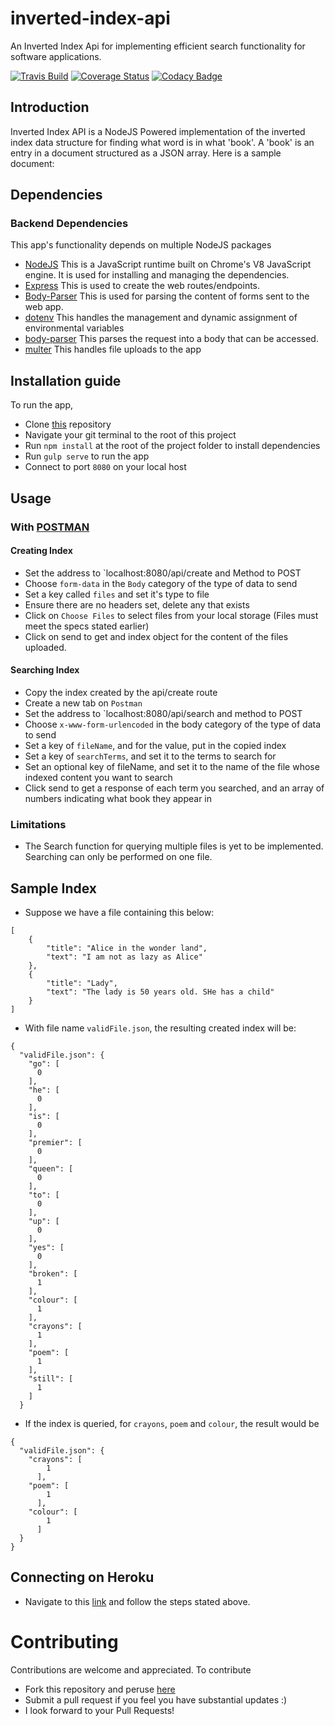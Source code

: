 # inverted-index-api
An Inverted Index Api for implementing efficient search functionality for software applications.

[![Travis Build](https://travis-ci.org/vynessa/inverted-index-api.svg?branch=back-end)](https://travis-ci.org/Vynessa/inverted-index-api)
[![Coverage Status](https://coveralls.io/repos/github/vynessa/inverted-index-api/badge.svg?branch=master)](https://coveralls.io/github/vynessa/inverted-index-api?branch=master)
[![Codacy Badge](https://api.codacy.com/project/badge/Grade/5753db48a1b44004bd69b3b88085df2b)](https://www.codacy.com/app/Vynessa/inverted-index-api?utm_source=github.com&amp;utm_medium=referral&amp;utm_content=Vynessa/inverted-index-api&amp;utm_campaign=Badge_Grade)

## Introduction
Inverted Index API is a NodeJS Powered implementation of the inverted index data structure for finding what word is in what 'book'. A 'book' is an entry in a document structured as a JSON array. Here is a sample document:


## Dependencies

### Backend Dependencies
 This app's functionality depends on multiple NodeJS packages
* [NodeJS](https://nodejs.org/) This is a JavaScript runtime built on Chrome's V8 JavaScript engine. It is used for installing and managing the dependencies.
* [Express](https://expressjs.com/) This is used to create the web routes/endpoints.
* [Body-Parser](https://www.npmjs.com/package/body-parser) This is used for parsing the content of forms sent to the web app.
* [dotenv](https://www.npmjs.com/package/dotenv) This handles the management and dynamic assignment of environmental variables
* [body-parser](https://www.npmjs.com/package/body-parser) This parses the request into a body that can be accessed.
* [multer](https://github.com/expressjs/multer) This handles file uploads to the app

## Installation guide
To run the app,
* Clone [this](https://github.com/Vynessa/inverted-index-api/tree/develop) repository
* Navigate your git terminal to the root of this project
* Run `npm install` at the root of the project folder to install dependencies
* Run `gulp serve` to run the app
* Connect to port `8080` on your local host

## Usage

### With [POSTMAN](https://chrome.google.com/webstore/detail/postman/fhbjgbiflinjbdggehcddcbncdddomop?hl=en)
#### Creating Index
* Set the address to `localhost:8080/api/create and Method to POST
* Choose `form-data` in the `Body` category of the type of data to send
* Set a key called `files` and set it's type to file
* Ensure there are no headers set, delete any that exists
* Click on `Choose Files` to select files from your local storage (Files must meet the specs stated earlier)
* Click on send to get and index object for the content of the files uploaded.

#### Searching Index
* Copy the index created by the api/create route
* Create a new tab on `Postman`
* Set the address to `localhost:8080/api/search and method to POST
* Choose `x-www-form-urlencoded` in the body category of the type of data to send
* Set a key of `fileName`, and for the value, put in the copied index
* Set a key of `searchTerms`, and set it to the terms to search for 
* Set an optional key of fileName, and set it to the name of the file whose indexed content you want to search
* Click send to get a response of each term you searched, and an array of numbers indicating what book they appear in

### Limitations
* The Search function for querying multiple files is yet to be implemented. Searching can only be performed on one file.

## Sample Index

* Suppose we have a file containing this below:
```
[
    {
        "title": "Alice in the wonder land",
        "text": "I am not as lazy as Alice"
    },
    {
        "title": "Lady",
        "text": "The lady is 50 years old. SHe has a child"
    }
]

```
* With file name `validFile.json`, the resulting created index will be:

```
{
  "validFile.json": {
    "go": [
      0
    ],
    "he": [
      0
    ],
    "is": [
      0
    ],
    "premier": [
      0
    ],
    "queen": [
      0
    ],
    "to": [
      0
    ],
    "up": [
      0
    ],
    "yes": [
      0
    ],
    "broken": [
      1
    ],
    "colour": [
      1
    ],
    "crayons": [
      1
    ],
    "poem": [
      1
    ],
    "still": [
      1
    ]
  }

```
* If the index is queried, for `crayons`, `poem` and `colour`, the result would be

```
{
  "validFile.json": {
    "crayons": [ 
        1 
      ],
    "poem": [ 
        1 
      ],
    "colour": [ 
        1 
      ]
  }
}

```
## Connecting on Heroku
* Navigate to this [link](https://invindex.herokuapp.com/) and follow the steps stated above.

# Contributing
Contributions are welcome and appreciated. To contribute
* Fork this repository and peruse [here](https://github.com/Vynessa/inverted-index-api)
* Submit a pull request if you feel you have substantial updates :)
* I look forward to your Pull Requests!